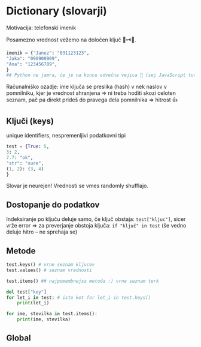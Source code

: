 # Dictionary (slovarji)
Motivacija: telefonski imenik

Posamezno vrednost vežemo na določen ključ 🔑🗝🔧.

```py
imenik = {"Janez": "031123123",
"Jaka": "090900909",
"Ana": "123456789",
}
## Python ne jamra, če je na koncu odvečna vejica 🙌 (sej JavaScript tut ne :))
```

Računalniško ozadje: ime ključa se preslika (hash) v nek naslov v pomnilniku, kjer je vrednost shranjena => ni treba hoditi skozi celoten seznam, pač pa direkt prideš do pravega dela pomnilnika => hitrost 👍

## Ključi (keys)
unique identifiers, nespremenljivi podatkovni tipi
```py
test = {True: 5, 
3: 2, 
7.7: "ok", 
"str": "sure", 
(1, 2): (3, 4)
}
```

Slovar je neurejen! Vrednosti se vmes randomly shufflajo.

## Dostopanje do podatkov
Indeksiranje po ključu deluje samo, če ključ obstaja: `test["kljuc"]`, sicer vrže error => za preverjanje obstoja ključa: `if "ključ" in test` (še vedno deluje hitro – ne sprehaja se)  

## Metode
```py
test.keys() # vrne seznam kljucev
test.values() # seznam vrednosti

test.items() ## najpomembnejsa metoda :) vrne seznam terk

del test["key"]
for let_i in test: # isto kot for let_i in test.keys()
    print(let_i) 

for ime, stevilka in test.items():
    print(ime, stevilka)
```

## Global